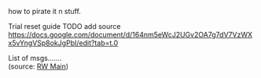 how to pirate it n stuff.

Trial reset guide TODO add source
https://docs.google.com/document/d/164nm5eWcJ2UGv2OA7g7dV7VzWXx5vYngVSp8okJgPbI/edit?tab=t.0

List of msgs.......  
(source: [RW Main](https://discord.com/channels/291184728944410624/431534164932689921/431657331391070220))